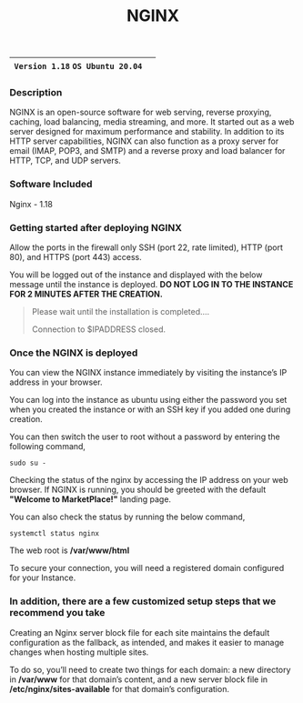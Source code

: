 ﻿---
title: NGINX
sidebar_label: Nginx
---

|**`Version 1.18` `OS Ubuntu 20.04`**|  |
|------------------------------------|--|


### Description

NGINX is an open-source software for web serving, reverse proxying, caching, load balancing, media streaming, and more. It started out as a web server designed for maximum performance and stability. In addition to its HTTP server capabilities, NGINX can also function as a proxy server for email (IMAP, POP3, and SMTP) and a reverse proxy and load balancer for HTTP, TCP, and UDP servers.

### Software Included

Nginx - 1.18

### Getting started after deploying NGINX

 Allow the ports in the firewall only SSH (port 22, rate limited), HTTP (port 80), and HTTPS (port 443) access.

 You will be logged out of the instance and displayed with the below message until the instance is deployed. **DO NOT LOG IN TO THE INSTANCE FOR 2 MINUTES AFTER THE CREATION.**
> Please wait until the installation is completed.... 
>
> Connection to $IPADDRESS closed.

### Once the NGINX is deployed

 You can view the NGINX instance immediately by visiting the instance’s IP address in your browser.

 You can log into the instance as ubuntu using either the password you set when you created the instance or with an SSH key if you added one during creation.

You can then switch the user to root without a password by entering the following command,
~~~
sudo su -
~~~

 Checking the status of the nginx by accessing the IP address on your web browser. If NGINX is running, you should be greeted with the default **"Welcome to MarketPlace!"** landing page.

 You can also check the status by running the below command,
~~~
systemctl status nginx
~~~

 The web root is **/var/www/html**

 To secure your connection, you will need a registered domain configured for your Instance.

### In addition, there are a few customized setup steps that we recommend you take

Creating an Nginx server block file for each site maintains the default configuration as the fallback, as intended, and makes it easier to manage changes when hosting multiple sites.

To do so, you’ll need to create two things for each domain: a new directory in **/var/www** for that domain’s content, and a new server block file in **/etc/nginx/sites-available** for that domain’s configuration.
